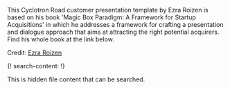 This Cyclotron Road customer presentation template by Ezra Roizen is based on his book 'Magic Box Paradigm: A Framework for Startup Acquisitions' in which he addresses a framework for crafting a presentation and dialogue approach that aims at attracting the right potential acquirers. Find his whole book at the link below.

Credit: [Ezra Roizen](https://www.amazon.com/Magic-Box-Paradigm-Framework-Acquisitions/dp/0692778047)

{! search-content: !}

This is hidden file content that can be searched.
